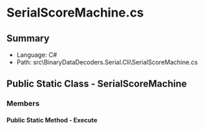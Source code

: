 ﻿# SerialScoreMachine.cs

## Summary

* Language: C#
* Path: src\BinaryDataDecoders.Serial.Cli\SerialScoreMachine.cs

## Public Static Class - SerialScoreMachine

### Members

#### Public Static Method - Execute


